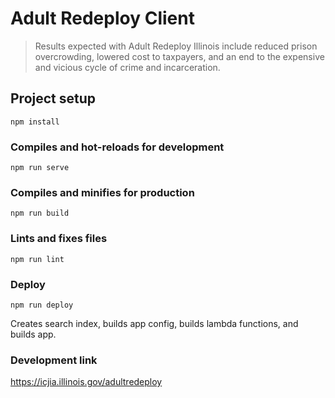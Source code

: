 # Adult Redeploy Client

> Results expected with Adult Redeploy Illinois include reduced prison overcrowding, lowered cost to taxpayers, and an end to the expensive and vicious cycle of crime and incarceration.


## Project setup
```
npm install
```

### Compiles and hot-reloads for development
```
npm run serve
```

### Compiles and minifies for production
```
npm run build
```

### Lints and fixes files
```
npm run lint
```

### Deploy
```
npm run deploy
```

Creates search index, builds app config, builds lambda functions, and builds app.

### Development link

https://icjia.illinois.gov/adultredeploy